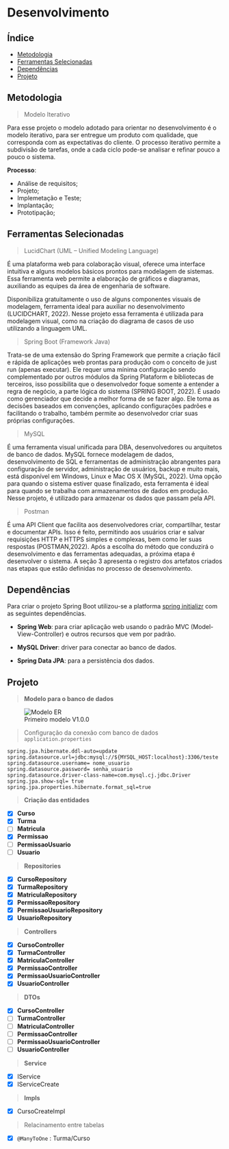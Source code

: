 # Desenvolvimento

## Índice

* [Metodologia](#metodologia)
* [Ferramentas Selecionadas](#ferramentas-selecionadas)
* [Dependências](#dependências)
* [Projeto](#projeto)

## Metodologia

> Modelo Iterativo

Para esse projeto o modelo adotado para orientar no desenvolvimento é o modelo iterativo, para ser entregue um produto com qualidade, que corresponda com as expectativas do cliente. O processo iterativo permite a subdivisão de tarefas, onde a cada ciclo pode-se analisar e refinar pouco a pouco o sistema.

**Processo**:

* Análise de requisitos;
* Projeto;
* Implemetação e Teste;
* Implantação;
* Prototipação;

## Ferramentas Selecionadas

> LucidChart (UML – Unified Modeling Language)

É uma plataforma web para colaboração visual, oferece uma interface intuitiva e
alguns modelos básicos prontos para modelagem de sistemas. Essa ferramenta web permite a
elaboração de gráficos e diagramas, auxiliando as equipes da área de engenharia de software.

Disponibiliza gratuitamente o uso de alguns componentes visuais de modelagem, ferramenta
ideal para auxiliar no desenvolvimento (LUCIDCHART, 2022). Nesse projeto essa
ferramenta é utilizada para modelagem visual, como na criação do diagrama de casos de uso
utilizando a linguagem UML.

> Spring Boot (Framework Java)

Trata-se de uma extensão do Spring Framework que permite a criação fácil e rápida de
aplicações web prontas para produção com o conceito de just run (apenas executar). Ele
requer uma mínima configuração sendo complementado por outros módulos da Spring
Plataform e bibliotecas de terceiros, isso possibilita que o desenvolvedor foque somente a
entender a regra de negócio, a parte lógica do sistema (SPRING BOOT, 2022). É usado como
gerenciador que decide a melhor forma de se fazer algo. Ele toma as decisões baseados em
convenções, aplicando configurações padrões e facilitando o trabalho, também permite ao
desenvolvedor criar suas próprias configurações.

> MySQL

É uma ferramenta visual unificada para DBA, desenvolvedores ou arquitetos de banco
de dados. MySQL fornece modelagem de dados, desenvolvimento de SQL e ferramentas de
administração abrangentes para configuração de servidor, administração de usuários, backup e
muito mais, está disponível em Windows, Linux e Mac OS X (MySQL, 2022). Uma opção
para quando o sistema estiver quase finalizado, esta ferramenta é ideal para quando se
trabalha com armazenamentos de dados em produção. Nesse projeto, é utilizado para
armazenar os dados que passam pela API.

> Postman

É uma API Client que facilita aos desenvolvedores criar, compartilhar, testar e
documentar APIs. Isso é feito, permitindo aos usuários criar e salvar requisições HTTP e
HTTPS simples e complexas, bem como ler suas respostas (POSTMAN,2022).
Após a escolha do método que conduzirá o desenvolvimento e das ferramentas
adequadas, a próxima etapa é desenvolver o sistema. A seção 3 apresenta o registro dos
artefatos criados nas etapas que estão definidas no processo de desenvolvimento.

## Dependências

Para criar o projeto Spring Boot utilizou-se a platforma [spring initializr](https://start.spring.io/) com as seguintes dependências.

- **Spring Web**: para criar aplicação web usando o padrão MVC (Model-View-Controller) e outros recursos que vem por padrão.

- **MySQL Driver**: driver para conectar ao banco de dados.

- **Spring Data JPA**: para a persistência dos dados.

## Projeto

> **Modelo para o banco de dados**

<figure>
  <img src="https://user-images.githubusercontent.com/50967217/206866258-03fbddef-872a-45e3-a6aa-679f9d2ca164.png" alt="Modelo ER">
  <figcaption>Primeiro modelo V1.0.0</figcaption>
</figure>

> Configuração da conexão com banco de dados `application.properties`

```properties
spring.jpa.hibernate.ddl-auto=update
spring.datasource.url=jdbc:mysql://${MYSQL_HOST:localhost}:3306/teste
spring.datasource.username= nome_usuario
spring.datasource.password= senha_usuario
spring.datasource.driver-class-name=com.mysql.cj.jdbc.Driver
spring.jpa.show-sql= true
spring.jpa.properties.hibernate.format_sql=true
```

> **Criação das entidades**

- [x] **Curso**
- [x] **Turma**
- [ ] **Matricula**
- [x] **Permissao**
- [ ] **PermissaoUsuario**
- [ ] **Usuario**

> **Repositories**

- [x] **CursoRepository**
- [x] **TurmaRepository**
- [x] **MatriculaRepository**
- [x] **PermissaoRepository**
- [x] **PermissaoUsuarioRepository**
- [x] **UsuarioRepository**

> **Controllers**

- [x] **CursoController**
- [x] **TurmaController**
- [x] **MatriculaController**
- [x] **PermissaoController**
- [x] **PermissaoUsuarioController**
- [x] **UsuarioController**

> **DTOs**

- [x] **CursoController**
- [ ] **TurmaController**
- [ ] **MatriculaController**
- [ ] **PermissaoController**
- [ ] **PermissaoUsuarioController**
- [ ] **UsuarioController**

> **Service**

- [x] IService
- [x] IServiceCreate

> **Impls**

- [x] CursoCreateImpl

> Relacinamento entre tabelas

- [x] `@ManyToOne` : Turma/Curso